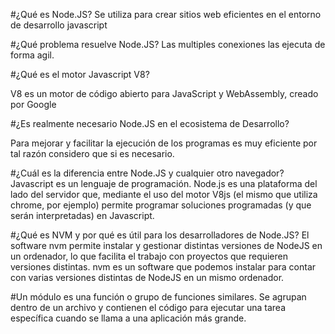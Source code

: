 #¿Qué es Node.JS?
Se utiliza para crear sitios web eficientes en el entorno de desarrollo javascript

#¿Qué problema resuelve Node.JS?
Las multiples conexiones las ejecuta de forma agil.

#¿Qué es el motor Javascript V8?

V8 es un motor de código abierto para JavaScript y WebAssembly, creado por Google


#¿Es realmente necesario Node.JS en el ecosistema de Desarrollo?

Para mejorar y facilitar la ejecución de los programas es muy eficiente por tal razón considero que si es necesario.


#¿Cuál es la diferencia entre Node.JS y cualquier otro navegador?
Javascript es un lenguaje de programación. Node.js es una plataforma del lado del servidor que, mediante el uso del motor V8js (el mismo que utiliza chrome, por ejemplo) permite programar soluciones programadas (y que serán interpretadas) en Javascript.


#¿Qué es NVM y por qué es útil para los desarrolladores de Node.JS?
El software nvm permite instalar y gestionar distintas versiones de NodeJS en un ordenador, lo que facilita el trabajo con proyectos que requieren versiones distintas. nvm es un software que podemos instalar para contar con varias versiones distintas de NodeJS en un mismo ordenador.



#Un módulo es una función o grupo de funciones similares. Se agrupan dentro de un archivo y contienen el código para ejecutar una tarea específica cuando se llama a una aplicación más grande.

